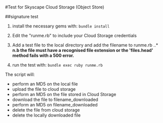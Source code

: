 #Test for Skyscape Cloud Storage (Object Store)

##signature test

1. install the necessary gems with: ```bundle install```

2. Edit the "runme.rb" to include your Cloud Storage credentials

3. Add a test file to the local directory and add the filename to runme.rb
..*   **n.b the file must have a recognised file extension or the 'files.head'
method fails with a 500 error.**

4. run the test with: ```bundle exec ruby runme.rb```


The script will:
- perform an MD5 on the local file
- upload the file to cloud storage
- perform an MD5 on the file stored in Cloud Storage
- download the file to filename_downloaded
- perform an MD5 on filename_downloaded
- delete the file from cloud storage
- delete the locally downloaded file
